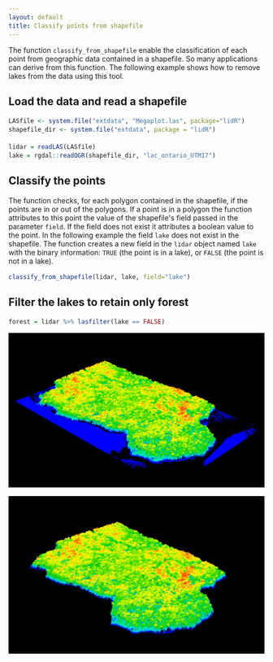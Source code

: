 ```yaml
---
layout: default
title: Classify points from shapefile
---
```


The function `classify_from_shapefile` enable the classification of each point from geographic data contained in a shapefile. So many applications can derive from this function. The following example shows how to remove lakes from the data using this tool.

## Load the data and read a shapefile

```r
LASfile <- system.file("extdata", "Megaplot.las", package="lidR")
shapefile_dir <- system.file("extdata", package = "lidR")
    
lidar = readLAS(LASfile)
lake = rgdal::readOGR(shapefile_dir, "lac_ontario_UTM17")
```
    
## Classify the points

The function checks, for each polygon contained in the shapefile, if the points are in or out of the polygons. If a point is in a polygon the function attributes to this point the value of the shapefile's field passed in the parameter `field`. If the field does not exist it attributes a boolean value to the point. In the following example the field `lake` does not exist in the shapefile. The function creates a new field in the `lidar` object named `lake` with the binary information: `TRUE` (the point is in a lake), or `FALSE` (the point is not in a lake).

```r
classify_from_shapefile(lidar, lake, field="lake")
```
    
## Filter the lakes to retain only forest

```r
forest = lidar %>% lasfilter(lake == FALSE)
```
    
![](images/plot3d_1.jpg)

![](images/plot3d_-lake.jpg)
